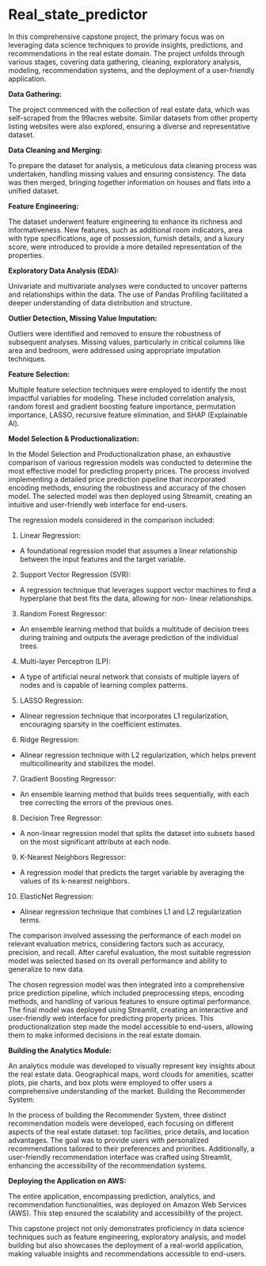 # Real_state_predictor
In this comprehensive capstone project, the primary focus was on leveraging data science techniques to provide insights,
predictions, and recommendations in the real estate domain. The project unfolds through various stages, covering data gathering,
cleaning, exploratory analysis, modeling, recommendation systems, and the deployment of a user-friendly application.

**Data Gathering:**

The project commenced with the collection of real estate data, which was self-scraped from the 99acres website. Similar
datasets from other property listing websites were also explored, ensuring a diverse and representative dataset.

**Data Cleaning and Merging:**

To prepare the dataset for analysis, a meticulous data cleaning process was undertaken, handling missing values and ensuring
consistency. The data was then merged, bringing together information on houses and flats into a unified dataset.

**Feature Engineering:**

The dataset underwent feature engineering to enhance its richness and informativeness. New features, such as additional room
indicators, area with type specifications, age of possession, furnish details, and a luxury score, were introduced to provide a more
detailed representation of the properties.

**Exploratory Data Analysis (EDA):**

Univariate and multivariate analyses were conducted to uncover patterns and relationships within the data. The use of Pandas
Profiling facilitated a deeper understanding of data distribution and structure.

**Outlier Detection, Missing Value Imputation:**

Outliers were identified and removed to ensure the robustness of subsequent analyses. Missing values, particularly in critical
columns like area and bedroom, were addressed using appropriate imputation techniques.

**Feature Selection:**

Multiple feature selection techniques were employed to identify the most impactful variables for modeling. These included
correlation analysis, random forest and gradient boosting feature importance, permutation importance, LASSO, recursive feature
elimination, and SHAP (Explainable Al).

**Model Selection & Productionalization:**

In the Model Selection and Productionalization phase, an exhaustive comparison of various regression models was conducted to
determine the most effective model for predicting property prices. The process involved implementing a detailed price prediction
pipeline that incorporated encoding methods, ensuring the robustness and accuracy of the chosen model. The selected model
was then deployed using Streamiit, creating an intuitive and user-friendly web interface for end-users.

The regression models considered in the comparison included:
1. Linear Regression:

- A foundational regression model that assumes a linear relationship between the input features and the target variable.

2. Support Vector Regression (SVR):

- A regression technique that leverages support vector machines to find a hyperplane that best fits the data, allowing for non-
linear relationships.

3. Random Forest Regressor:

- An ensemble learning method that builds a multitude of decision trees during training and outputs the average prediction of the
individual trees.

4. Multi-layer Perceptron (LP):

- A type of artificial neural network that consists of multiple layers of nodes and is capable of learning complex patterns.

5. LASSO Regression:

- Alinear regression technique that incorporates L1 regularization, encouraging sparsity in the coefficient estimates.

6. Ridge Regression:

- Alinear regression technique with L2 regularization, which helps prevent multicollinearity and stabilizes the model.

7. Gradient Boosting Regressor:

- An ensemble learning method that builds trees sequentially, with each tree correcting the errors of the previous ones.

8. Decision Tree Regressor:

- A non-linear regression model that splits the dataset into subsets based on the most significant attribute at each node.

9. K-Nearest Neighbors Regressor:

- A regression model that predicts the target variable by averaging the values of its k-nearest neighbors.

10. ElasticNet Regression:

- Alinear regression technique that combines L1 and L2 regularization terms.

The comparison involved assessing the performance of each model on relevant evaluation metrics, considering factors such as
accuracy, precision, and recall. After careful evaluation, the most suitable regression model was selected based on its overall
performance and ability to generalize to new data.

The chosen regression model was then integrated into a comprehensive price prediction pipeline, which included preprocessing
steps, encoding methods, and handling of various features to ensure optimal performance. The final model was deployed using
Streamlit, creating an interactive and user-friendly web interface for predicting property prices. This productionalization step
made the model accessible to end-users, allowing them to make informed decisions in the real estate domain.

**Building the Analytics Module:**

An analytics module was developed to visually represent key insights about the real estate data. Geographical maps, word clouds
for amenities, scatter plots, pie charts, and box plots were employed to offer users a comprehensive understanding of the market.
Building the Recommender System:

In the process of building the Recommender System, three distinct recommendation models were developed, each focusing on
different aspects of the real estate dataset: top facilities, price details, and location advantages. The goal was to provide users
with personalized recommendations tailored to their preferences and priorities. Additionally, a user-friendly recommendation
interface was crafted using Streamlit, enhancing the accessibility of the recommendation systems.

**Deploying the Application on AWS:**

The entire application, encompassing prediction, analytics, and recommendation functionalities, was deployed on Amazon Web
Services (AWS). This step ensured the scalability and accessibility of the project.

This capstone project not only demonstrates proficiency in data science techniques such as feature engineering, exploratory
analysis, and model building but also showcases the deployment of a real-world application, making valuable insights and
recommendations accessible to end-users.




